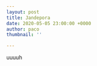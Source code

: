 ```yaml
---
layout: post
title: Jandepora
date: 2020-05-05 23:00:00 +0000
author: paco
thumbnail: ''

---
```

uuuuh